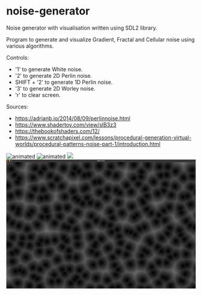 # noise-generator
Noise generator with visualisation written using SDL2 library.

Program to generate and visualize Gradient, Fractal and Cellular noise using various algorithms.

Controls:
  - '1' to generate White noise.
  - '2' to generate 2D Perlin noise.
  - SHIFT + '2' to generate 1D Perlin noise.
  - '3' to generate 2D Worley noise.
  - 'r' to clear screen.

Sources:
  - https://adrianb.io/2014/08/09/perlinnoise.html
  - https://www.shadertoy.com/view/slB3z3
  - https://thebookofshaders.com/12/
  - https://www.scratchapixel.com/lessons/procedural-generation-virtual-worlds/procedural-patterns-noise-part-1/introduction.html

<img src="https://media.giphy.com/media/v1.Y2lkPTc5MGI3NjExMnZhZXJiYzF6cHFxMXBla3dxemt1ZWV1cHpjZWFwd2FjcTRremhrMyZlcD12MV9pbnRlcm5hbF9naWZfYnlfaWQmY3Q9Zw/mQio2fF3JlWHv4deRe/giphy.gif" alt="animated" />
<img src="https://media.giphy.com/media/v1.Y2lkPTc5MGI3NjExdDFvODU4bnNvczBxYnR4YmV2NWFrYWR3aHA1ZW40dWtjbHM1OXN2aiZlcD12MV9pbnRlcm5hbF9naWZfYnlfaWQmY3Q9Zw/0Ssz2szN7dVC91QIRf/giphy.gif" alt="animated" />
<img src="img/perlin.png"/>
<img src="img/worley.png"/>
